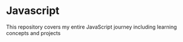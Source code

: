 # Javascript
This repository covers my entire JavaScript journey including learning concepts and projects
